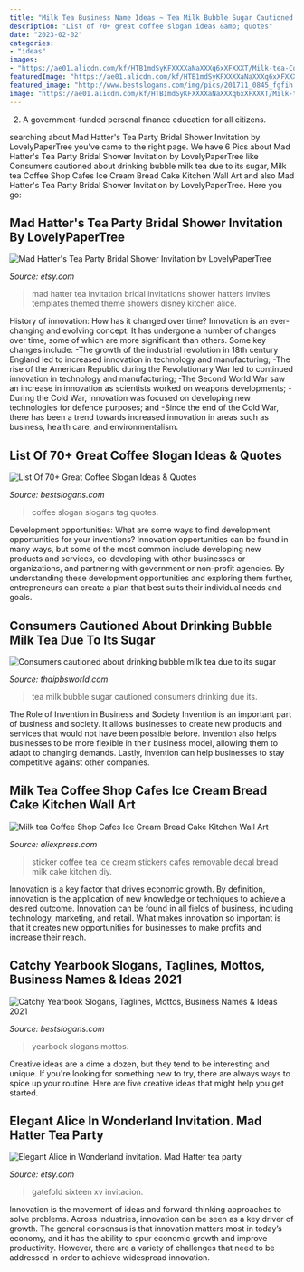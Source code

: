 ```yaml
---
title: "Milk Tea Business Name Ideas ~ Tea Milk Bubble Sugar Cautioned Consumers Drinking Due Its"
description: "List of 70+ great coffee slogan ideas &amp; quotes"
date: "2023-02-02"
categories:
- "ideas"
images:
- "https://ae01.alicdn.com/kf/HTB1mdSyKFXXXXaNaXXXq6xXFXXXT/Milk-tea-Coffee-Shop-Cafes-Ice-Cream-Bread-Cake-Kitchen-Wall-Art-Removable-Sticker-Decal-DIY.jpg"
featuredImage: "https://ae01.alicdn.com/kf/HTB1mdSyKFXXXXaNaXXXq6xXFXXXT/Milk-tea-Coffee-Shop-Cafes-Ice-Cream-Bread-Cake-Kitchen-Wall-Art-Removable-Sticker-Decal-DIY.jpg"
featured_image: "http://www.bestslogans.com/img/pics/201711_0845_fgfih.png"
image: "https://ae01.alicdn.com/kf/HTB1mdSyKFXXXXaNaXXXq6xXFXXXT/Milk-tea-Coffee-Shop-Cafes-Ice-Cream-Bread-Cake-Kitchen-Wall-Art-Removable-Sticker-Decal-DIY.jpg"
---
```



2. A government-funded personal finance education for all citizens.

	

		
searching about Mad Hatter&#039;s Tea Party Bridal Shower Invitation by LovelyPaperTree you've came to the right page. We have 6 Pics about Mad Hatter&#039;s Tea Party Bridal Shower Invitation by LovelyPaperTree like Consumers cautioned about drinking bubble milk tea due to its sugar, Milk tea Coffee Shop Cafes Ice Cream Bread Cake Kitchen Wall Art and also Mad Hatter&#039;s Tea Party Bridal Shower Invitation by LovelyPaperTree. Here you go:
		
    
## Mad Hatter&#039;s Tea Party Bridal Shower Invitation By LovelyPaperTree

<img loading=lazy src="https://img1.etsystatic.com/024/1/8434220/il_570xN.490851791_eydq.jpg" onerror="this.onerror=null;this.src='https://tse2.mm.bing.net/th?id=OIP.jY89vqTuz1xt0cMZOeJZLAHaKX&amp;pid=15.1';" alt="Mad Hatter&#039;s Tea Party Bridal Shower Invitation by LovelyPaperTree">

_Source: etsy.com_

>mad hatter tea invitation bridal invitations shower hatters invites templates themed theme showers disney kitchen alice. 

	

History of innovation: How has it changed over time?
Innovation is an ever-changing and evolving concept. It has undergone a number of changes over time, some of which are more significant than others. 
Some key changes include: 
-The growth of the industrial revolution in 18th century England led to increased innovation in technology and manufacturing; 
-The rise of the American Republic during the Revolutionary War led to continued innovation in technology and manufacturing; 
-The Second World War saw an increase in innovation as scientists worked on weapons developments; 
-During the Cold War, innovation was focused on developing new technologies for defence purposes; and 
-Since the end of the Cold War, there has been a trend towards increased innovation in areas such as business, health care, and environmentalism.

    
## List Of 70+ Great Coffee Slogan Ideas &amp; Quotes

<img loading=lazy src="http://www.bestslogans.com/img/pics/20161025_185115_cbddf.png" onerror="this.onerror=null;this.src='https://tse4.mm.bing.net/th?id=OIP.Ye4t5swAY5cWPZ90mGh_4AHaHa&amp;pid=15.1';" alt="List Of 70+ Great Coffee Slogan Ideas &amp; Quotes">

_Source: bestslogans.com_

>coffee slogan slogans tag quotes. 

	

Development opportunities: What are some ways to find development opportunities for your inventions?
Innovation opportunities can be found in many ways, but some of the most common include developing new products and services, co-developing with other businesses or organizations, and partnering with government or non-profit agencies. By understanding these development opportunities and exploring them further, entrepreneurs can create a plan that best suits their individual needs and goals.

    
## Consumers Cautioned About Drinking Bubble Milk Tea Due To Its Sugar

<img loading=lazy src="https://s3-ap-southeast-1.amazonaws.com/thaipbs-world/thaipbsworld/wp-content/uploads/2019/07/12125756/bubble-milk-tea-1.jpg" onerror="this.onerror=null;this.src='https://tse4.mm.bing.net/th?id=OIP.b7SIJYF1ixGntMm-dtSFRwHaE7&amp;pid=15.1';" alt="Consumers cautioned about drinking bubble milk tea due to its sugar">

_Source: thaipbsworld.com_

>tea milk bubble sugar cautioned consumers drinking due its. 

	

The Role of Invention in Business and Society
Invention is an important part of business and society. It allows businesses to create new products and services that would not have been possible before. Invention also helps businesses to be more flexible in their business model, allowing them to adapt to changing demands. Lastly, invention can help businesses to stay competitive against other companies.

    
## Milk Tea Coffee Shop Cafes Ice Cream Bread Cake Kitchen Wall Art

<img loading=lazy src="https://ae01.alicdn.com/kf/HTB1mdSyKFXXXXaNaXXXq6xXFXXXT/Milk-tea-Coffee-Shop-Cafes-Ice-Cream-Bread-Cake-Kitchen-Wall-Art-Removable-Sticker-Decal-DIY.jpg" onerror="this.onerror=null;this.src='https://tse2.mm.bing.net/th?id=OIP.HBt0q-7kvgBdvphuZnhRnwHaHa&amp;pid=15.1';" alt="Milk tea Coffee Shop Cafes Ice Cream Bread Cake Kitchen Wall Art">

_Source: aliexpress.com_

>sticker coffee tea ice cream stickers cafes removable decal bread milk cake kitchen diy. 

	

Innovation is a key factor that drives economic growth. By definition, innovation is the application of new knowledge or techniques to achieve a desired outcome. Innovation can be found in all fields of business, including technology, marketing, and retail. What makes innovation so important is that it creates new opportunities for businesses to make profits and increase their reach.

    
## Catchy Yearbook Slogans, Taglines, Mottos, Business Names &amp; Ideas 2021

<img loading=lazy src="http://www.bestslogans.com/img/pics/201711_0845_fgfih.png" onerror="this.onerror=null;this.src='https://tse1.mm.bing.net/th?id=OIP.9iRtgkw7ZNeYFVa8jPJxmgHaHa&amp;pid=15.1';" alt="Catchy Yearbook Slogans, Taglines, Mottos, Business Names &amp; Ideas 2021">

_Source: bestslogans.com_

>yearbook slogans mottos. 

	

Creative ideas are a dime a dozen, but they tend to be interesting and unique. If you're looking for something new to try, there are always ways to spice up your routine. Here are five creative ideas that might help you get started.

    
## Elegant Alice In Wonderland Invitation. Mad Hatter Tea Party

<img loading=lazy src="https://img.etsystatic.com/il/779729/795095891/il_fullxfull.795095891_om1g.jpg?version=1" onerror="this.onerror=null;this.src='https://tse3.mm.bing.net/th?id=OIP.-iiKGsuOLDF7bOVvSpyNUQHaL1&amp;pid=15.1';" alt="Elegant Alice in Wonderland invitation. Mad Hatter tea party">

_Source: etsy.com_

>gatefold sixteen xv invitacion. 

	

Innovation is the movement of ideas and forward-thinking approaches to solve problems. Across industries, innovation can be seen as a key driver of growth. The general consensus is that innovation matters most in today’s economy, and it has the ability to spur economic growth and improve productivity. However, there are a variety of challenges that need to be addressed in order to achieve widespread innovation.

